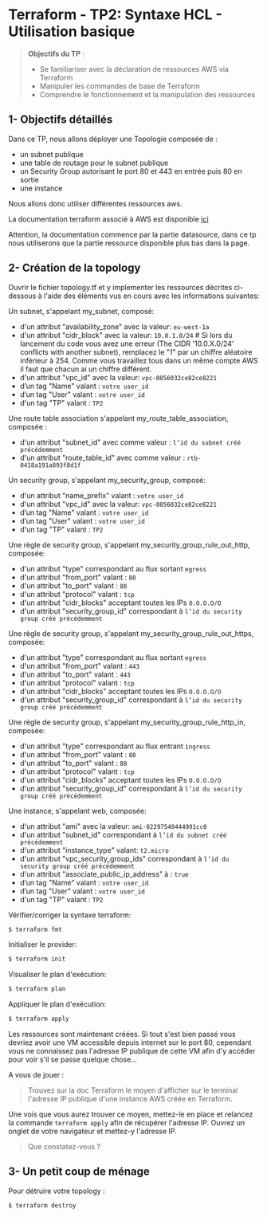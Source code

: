 <!--- 
Ceci est la version en markdown !
Utilisez l'aperçu pour avoir une version plus lisible
-->
# Terraform - TP2: Syntaxe HCL - Utilisation basique

> **Objectifs du TP** :
>- Se familiariser avec la déclaration de ressources AWS via Terraform
>- Manipuler les commandes de base de Terraform
>- Comprendre le fonctionnement et la manipulation des ressources
>

## 1- Objectifs détaillés

Dans ce TP, nous allons déployer une Topologie composée de :
* un subnet publique
* une table de routage pour le subnet publique
* un Security Group autorisant le port 80 et 443 en entrée puis 80 en sortie
* une instance

Nous allons donc utiliser différentes ressources aws.

La documentation terraform associé à AWS est disponible [ici](https://registry.terraform.io/providers/hashicorp/aws/latest/docs)

Attention, la documentation commence par la partie datasource, dans ce tp nous utiliserons que la partie ressource disponible plus bas dans la page.


## 2- Création de la topology

Ouvrir le fichier topology.tf et y implementer les ressources décrites ci-dessous à l'aide des éléments vus en cours avec les informations suivantes:

Un subnet, s'appelant my_subnet, composé:
* d'un attribut "availability_zone" avec la valeur: `eu-west-1a`
* d'un attribut "cidr_block" avec la valeur: `10.0.1.0/24` # Si lors du lancement du code vous avez une erreur (The CIDR '10.0.X.0/24' conflicts with another subnet), remplacez le "1" par un chiffre aléatoire inférieur à 254. Comme vous travaillez tous dans un même compte AWS il faut que chacun ai un chiffre différent. 
* d'un attribut "vpc_id" avec la valeur: `vpc-0856032ce82ce8221`
* d’un tag "Name" valant : `votre user_id`
* d’un tag "User" valant : `votre user_id`
* d'un tag "TP" valant : `TP2`

Une route table association s'appelant my_route_table_association, composée : 
* d'un attribut "subnet_id" avec comme valeur : `l’id du subnet créé précédemment`
* d'un attribut "route_table_id" avec comme valeur : `rtb-0418a191a893f8d1f`

Un security group, s'appelant my_security_group, composé:
* d'un attribut "name_prefix"  valant : `votre user_id`
* d'un attribut "vpc_id" avec la valeur: `vpc-0856032ce82ce8221`
* d’un tag "Name" valant : `votre user_id`
* d’un tag "User" valant : `votre user_id`
* d'un tag "TP" valant : `TP2`

Une règle de security group, s'appelant my_security_group_rule_out_http, composée:
* d'un attribut "type" correspondant au flux sortant `egress`
* d'un attribut "from_port" valant : `80`
* d'un attribut "to_port" valant : `80`
* d'un attribut "protocol" valant : `tcp`
* d'un attribut "cidr_blocks" acceptant toutes les IPs `O.O.O.O/O`
* d'un attribut "security_group_id" correspondant à `l’id du security group créé précédemment`

Une règle de security group, s'appelant my_security_group_rule_out_https, composée:
* d'un attribut "type" correspondant au flux sortant `egress`
* d'un attribut "from_port" valant : `443`
* d'un attribut "to_port" valant : `443`
* d'un attribut "protocol" valant :  `tcp`
* d'un attribut "cidr_blocks" acceptant toutes les IPs  `O.O.O.O/O`
* d'un attribut "security_group_id" correspondant à `l’id du security group créé précédemment`

Une règle de security group, s'appelant my_security_group_rule_http_in, composée:
* d'un attribut "type" correspondant au flux entrant `ìngress`
* d'un attribut "from_port" valant : `80`
* d'un attribut "to_port" valant : `80`
* d'un attribut "protocol" valant : `tcp`
* d'un attribut "cidr_blocks" acceptant toutes les IPs `O.O.O.O/O`
* d'un attribut "security_group_id" correspondant à `l’id du security group créé précédemment`

Une instance, s'appelant web, composée:
* d'un attribut "ami" avec la valeur: `ami-02297540444991cc0`
* d'un attribut "subnet_id" correspondant à `l’id du subnet créé précédemment`
* d'un attribut "instance_type" valant: `t2.micro`
* d'un attribut "vpc_security_group_ids" correspondant à `l’id du security group créé précédemment`
* d'un attribut "associate_public_ip_address" à : `true`
* d’un tag "Name" valant : `votre user_id`
* d’un tag "User" valant : `votre user_id`
* d'un tag "TP" valant : `TP2`

Vérifier/corriger la syntaxe terraform:
```bash
$ terraform fmt
```

Initialiser le provider:
```bash
$ terraform init
```

Visualiser le plan d'exécution:
```bash
$ terraform plan
```

Appliquer le plan d'exécution:
```bash
$ terraform apply
```

Les ressources sont maintenant créées.
Si tout s'est bien passé vous devriez avoir une VM accessible depuis internet sur le port 80, cependant vous ne connaissez pas l'adresse IP publique de cette VM afin d'y accéder pour voir s'il se passe quelque chose...

A vous de jouer : 
> Trouvez sur la doc Terraform le moyen d'afficher sur le terminal l'adresse IP publique d'une instance AWS créée en Terraform.

Une vois que vous aurez trouver ce moyen, mettez-le en place et relancez la commande `terraform apply` afin de récupérer l'adresse IP.
Ouvrez un onglet de votre navigateur et mettez-y l'adresse IP.

> Que constatez-vous ? 

## 3- Un petit coup de ménage

Pour détruire votre topology :
```bash
$ terraform destroy
```
